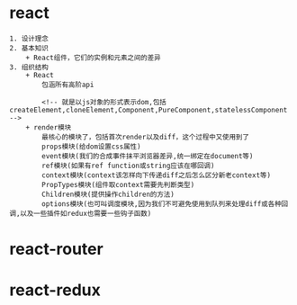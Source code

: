 # react

    1. 设计理念
    2. 基本知识
        + React组件，它们的实例和元素之间的差异
    3. 组织结构
        + React
            包涵所有高阶api

            <!-- 就是以js对象的形式表示dom,包括createElement,cloneElement,Component,PureComponent,statelessComponent -->
        + render模块
            最核心的模块了，包括首次render以及diff，这个过程中又使用到了
            props模块(给dom设置css属性)
            event模块(我们的合成事件抹平浏览器差异,统一绑定在document等)
            ref模块(如果有ref function或string应该在哪回调)
            context模块(context该怎样向下传递diff之后怎么区分新老context等)
            PropTypes模块(组件取context需要先判断类型)
            Children模块(提供操作children的方法)
            options模块(也可叫调度模块,因为我们不可避免使用到队列来处理diff或各种回调,以及一些插件如redux也需要一些钩子函数)

# react-router

# react-redux
